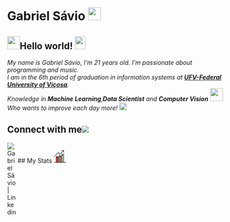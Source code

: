# Gabriel Sávio&nbsp;<img src="https://github.com/gslmota/gslmota/blob/master/img/Mario_Hello_Big.gif" width="30px" height="30px">

## <img src="https://github.com/gslmota/gslmota/blob/master/img/Hi.gif" width="29px" height="30px">Hello world!&nbsp;<img src="https://github.com/gslmota/gslmota/blob/master/img/Earth.gif" width="24px" height="30px">

<p>
  <em>
    My name is Gabriel Sávio, I'm 21 years old. I'm passionate about programming and music.<br>
    I am in the 6th period of graduation in information systems at <a href="https://www.ufv.br/"> <b>UFV-Federal University of Viçosa</b></a>. <br>
    Knowledge in <b>Machine Learning</b>,<b>Data Scientist</b> and <b>Computer Vision</b> <img src="https://github.com/gslmota/gslmota/blob/master/img/Developer.gif" width="30px"height="30px"><br>
    Who wants to improve each day more! <img src="https://github.com/gslmota/gslmota/blob/master/img/Rocket.gif" width="18px"height="18px">
  </em>  
</p>

## Connect with me<img src="https://github.com/gslmota/gslmota/blob/master/img/Handshake.gif" height="32px">

  <a href="https://www.linkedin.com/in/gabriel-mota-a58899185?lipi=urn%3Ali%3Apage%3Ad_flagship3_profile_view_base_contact_details%3BnoppDs1uTxqPWv66JKuSFA%3D%3D">
    <img align="left" alt="Gabriel Sávio | Linkedin" width="24px" src="https://github.com/gslmota/gslmota/blob/master/img/Linkedin.svg" />
  </a>
<br>

<!-->## My Stats <img src = "https://github.com/gslmota/gslmota/blob/master/img/images1.png" height = "30px">

<!--<br>[![Github stats](https://github-readme-stats.vercel.app/api?username=gslmota&count_private=true&show_icons=true&hide_border=false&theme=tokyonight)](https://github.com/anuraghazra/github-readme-stats)
[![Top Langs](https://github-readme-stats.vercel.app/api/top-langs/?username=gslmota&layout=compact&hide_border=false&theme=tokyonight)](https://github.com/anuraghazra/github-readme-stats)

